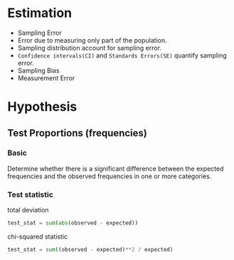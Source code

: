 # Estimation
- Sampling Error
 - Error due to measuring only part of the population.  
 - Sampling distribution account for sampling error.  
 - `Confidence intervals(CI)` and `Standards Errors(SE)` quantify sampling error.
- Sampling Bias
- Measurement Error
# Hypothesis
## Test Proportions (frequencies)
### Basic
Determine whether there is a significant difference between the expected frequencies and the observed frequencies in one or more categories.  
### Test statistic  
total deviation
```python
test_stat = sum(abs(observed - expected))
```
chi-squared statistic
```python
test_stat = sum((observed - expected)**2 / expected)
```
#